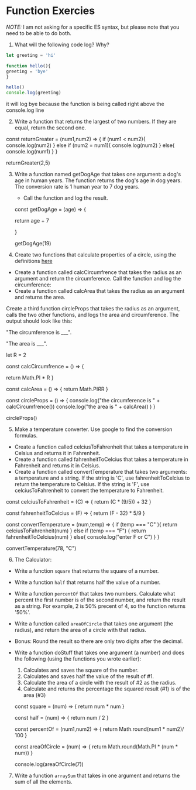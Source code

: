 # Function Exercies
_NOTE:_ I am not asking for a specific ES syntax, but please note that you need to be able to do both.

1. What will the following code log? Why?
  ```js
let greeting = 'hi'

function hello(){
  greeting = 'bye'
}

hello()
console.log(greeting)

  ```
  it will log bye because the function is being called right above the console.log line

 2. Write a function that returns the largest of two numbers. If they are equal, return the second one.

 const returnGreater = (num1,num2) => {
   if (num1 < num2){
     console.log(num2)
   }
   else if (num2 = num1){
     console.log(num2)
   }
   else{
     console.log(num1)
   }
 }

 returnGreater(2,5)



 3. Write a function named getDogAge that takes one argument: a dog's age in human years. The function returns the dog's age in dog years. The conversion rate is 1 human year to 7 dog years.

    * Call the function and log the result.


    const getDogAge = (age) => {

    return age + 7

    }





    getDogAge(19)








4. Create two functions that calculate properties of a circle, using the definitions [here](http://math2.org/math/geometry/circles.htm)

  * Create a function called calcCircumfrence that takes the radius as an argument and return the circumference. Call the function and log the circumference:
  * Create a function called calcArea that takes the radius as an argument and returns the area.

Create a third function circleProps that takes the radius as an argument, calls the two other functions, and logs the area and circumference. The output should look like this:

"The circumference is ___".

 "The area is ___".




 let R = 2

 const calcCircumfrence = () => {

 return Math.PI * R
 }




 const calcArea = () => {
 return Math.PI*R*R
 }






 const circleProps = () => {
 console.log("the circumference is " + calcCircumfrence())
 console.log("the area is " + calcArea() )
 }




 circleProps()









5. Make a temperature converter. Use google to find the conversion formulas.

  * Create a function called celciusToFahrenheit that takes a temperature in Celsius and returns it in Fahrenheit.
  * Create a function called fahrenheitToCelcius that takes a temperature in Fahrenheit and returns it in Celsius.
  * Create a function called convertTemperature that takes two arguments: a temperature and a string. If the string is 'C', use fahrenheitToCelcius to return the temperature to Celsius. If the string is 'F', use celciusToFahrenheit to convert the temperature to Fahrenheit.





  const celciusToFahrenheit = (C) => {
    return (C * (9/5)) + 32
  }

  const fahrenheitToCelcius = (F) => {
    return (F - 32) * 5/9
  }


  const convertTemperature = (num,temp) => {
    if (temp === "C" ){
     return  celciusToFahrenheit(num)
    } else if (temp === "F") {
      return fahrenheitToCelcius(num)
    } else{
      console.log("enter F or C")
    }
  }


  convertTemperature(78, "C")








6. The Calculator:

  * Write a function `square` that returns the square of a number.
  * Write a function `half` that returns half the value of a number.
  * Write a function `percentOf` that takes two numbers. Calculate what percent the first number is of the second number, and return the result as a string. For example, 2 is 50% precent of 4, so the function returns '50%'.
  * Write a function called `areaOfCircle` that takes one argument (the radius), and return the area of a circle with that radius.
  * Bonus: Round the result so there are only two digits after the decimal.
  * Write a function doStuff that takes one argument (a number) and does the following (using the functions you wrote earlier):
      1. Calculates and saves the square of the number.
      2. Calculates and saves half the value of the result of #1.
      3. Calculate the area of a circle with the result of #2 as the radius.
      4. Calculate and returns the percentage the squared result (#1) is of the area (#3)


      const square = (num) => {
      return num * num
      }

      const half = (num) => {
        return num / 2
      }


      const percentOf = (num1,num2) => {
        return Math.round(num1 * num2)/ 100
      }

      const areaOfCircle = (num) => {
      return Math.round(Math.PI * (num * num))
      }

      console.log(areaOfCircle(7))












7. Write a function `arraySum` that takes in one argument and returns the sum of all the elements.
